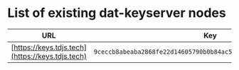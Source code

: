 # List of existing dat-keyserver nodes

| URL | Key |
| --- | --- |
| [https://keys.tdjs.tech](https://keys.tdjs.tech) | `9ceccb8abeaba2868fe22d14605790b0b84ac58aba3e48606a710f4d33c5a4f7` |
